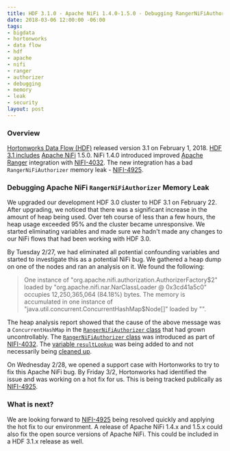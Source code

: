```yaml
---
title: HDF 3.1.0 - Apache NiFi 1.4.0-1.5.0 - Debugging RangerNiFiAuthorizer Memory Leak
date: 2018-03-06 12:00:00 -06:00
tags:
- bigdata
- hortonworks
- data flow
- hdf
- apache
- nifi
- ranger
- authorizer
- debugging
- memory
- leak
- security
layout: post
---
```


### Overview
[Hortonworks Data Flow (HDF)](https://hortonworks.com/products/data-platforms/hdf/) released version 3.1 on February 1, 2018. [HDF 3.1 includes](https://docs.hortonworks.com/HDPDocuments/HDF3/HDF-3.1.0/bk_release-notes/content/ch_hdf_relnotes.html) [Apache NiFi](https://nifi.apache.org/) 1.5.0. NiFi 1.4.0 introduced improved [Apache Ranger](https://ranger.apache.org/) integration with [NIFI-4032](https://issues.apache.org/jira/browse/NIFI-4032). The new integration has a bad `RangerNiFiAuthorizer` memory leak - [NIFI-4925](https://issues.apache.org/jira/browse/NIFI-4925).

### Debugging Apache NiFi `RangerNiFiAuthorizer` Memory Leak
We upgraded our development HDF 3.0 cluster to HDF 3.1 on February 22. After upgrading, we noticed that there was a significant increase in the amount of heap being used. Over teh course of less than a few hours, the heap usage exceeded 95% and the cluster became unresponsive. We started eliminating variables and made sure we hadn't made any changes to our NiFi flows that had been working with HDF 3.0.

By Tuesday 2/27, we had eliminated all potential confounding variables and started to investigate this as a potential NiFi bug. We gathered a heap dump on one of the nodes and ran an analysis on it. We found the following:

> One instance of "org.apache.nifi.authorization.AuthorizerFactory$2" loaded by "org.apache.nifi.nar.NarClassLoader @ 0x3cd41a5c0" occupies 12,250,365,064 (84.18%) bytes. The memory is accumulated in one instance of "java.util.concurrent.ConcurrentHashMap$Node[]" loaded by "<system class loader>".

The heap analysis report showed that the cause of the above message was a `ConcurrentHashMap` in the [`RangerNiFiAuthorizer` class](https://github.com/apache/nifi/blob/master/nifi-nar-bundles/nifi-ranger-bundle/nifi-ranger-plugin/src/main/java/org/apache/nifi/ranger/authorization/RangerNiFiAuthorizer.java) that had grown uncontrollably. The [`RangerNiFiAuthorizer` class](https://github.com/apache/nifi/blob/master/nifi-nar-bundles/nifi-ranger-bundle/nifi-ranger-plugin/src/main/java/org/apache/nifi/ranger/authorization/RangerNiFiAuthorizer.java) was introduced as part of [NIFI-4032](https://issues.apache.org/jira/browse/NIFI-4032). The [variable `resultLookup`](https://github.com/apache/nifi/blob/master/nifi-nar-bundles/nifi-ranger-bundle/nifi-ranger-plugin/src/main/java/org/apache/nifi/ranger/authorization/RangerNiFiAuthorizer.java#L74) was being added to and not necessarily being [cleaned up](https://github.com/apache/nifi/blob/master/nifi-nar-bundles/nifi-ranger-bundle/nifi-ranger-plugin/src/main/java/org/apache/nifi/ranger/authorization/RangerNiFiAuthorizer.java#L209).

On Wednesday 2/28, we opened a support case with Hortonworks to try to fix this Apache NiFi bug. By Friday 3/2, Hortonworks had identified the issue and was working on a hot fix for us. This is being tracked publically as [NIFI-4925](https://issues.apache.org/jira/browse/NIFI-4925). 

### What is next?
We are looking forward to [NIFI-4925](https://issues.apache.org/jira/browse/NIFI-4925) being resolved quickly and applying the hot fix to our environment. A release of Apache NiFi 1.4.x and 1.5.x could also fix the open source versions of Apache NiFi. This could be included in a HDF 3.1.x release as well.

